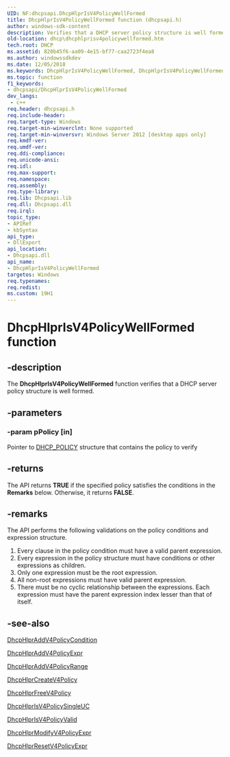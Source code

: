 ```yaml
---
UID: NF:dhcpsapi.DhcpHlprIsV4PolicyWellFormed
title: DhcpHlprIsV4PolicyWellFormed function (dhcpsapi.h)
author: windows-sdk-content
description: Verifies that a DHCP server policy structure is well formed.
old-location: dhcp\dhcphlprisv4policywellformed.htm
tech.root: DHCP
ms.assetid: 820b45f6-aa09-4e15-bf77-caa2723f4ea8
ms.author: windowssdkdev
ms.date: 12/05/2018
ms.keywords: DhcpHlprIsV4PolicyWellFormed, DhcpHlprIsV4PolicyWellFormed function [DHCP], dhcp.dhcphlprisv4policywellformed, dhcpsapi/DhcpHlprIsV4PolicyWellFormed
ms.topic: function
f1_keywords:
- dhcpsapi/DhcpHlprIsV4PolicyWellFormed
dev_langs:
 - c++
req.header: dhcpsapi.h
req.include-header: 
req.target-type: Windows
req.target-min-winverclnt: None supported
req.target-min-winversvr: Windows Server 2012 [desktop apps only]
req.kmdf-ver: 
req.umdf-ver: 
req.ddi-compliance: 
req.unicode-ansi: 
req.idl: 
req.max-support: 
req.namespace: 
req.assembly: 
req.type-library: 
req.lib: Dhcpsapi.lib
req.dll: Dhcpsapi.dll
req.irql: 
topic_type:
- APIRef
- kbSyntax
api_type:
- DllExport
api_location:
- Dhcpsapi.dll
api_name:
- DhcpHlprIsV4PolicyWellFormed
targetos: Windows
req.typenames: 
req.redist: 
ms.custom: 19H1
---
```


# DhcpHlprIsV4PolicyWellFormed function


## -description


The <b>DhcpHlprIsV4PolicyWellFormed</b> function verifies that a DHCP server policy structure is well formed.


## -parameters




### -param pPolicy [in]

Pointer to <a href="https://docs.microsoft.com/windows/desktop/api/dhcpsapi/ns-dhcpsapi-dhcp_policy">DHCP_POLICY</a> structure that contains the policy to verify


## -returns



The API returns <b>TRUE</b> if the specified policy satisfies the conditions in the <b>Remarks</b> below. Otherwise, it returns <b>FALSE</b>.




## -remarks



The API performs the following validations on the policy conditions and expression structure.


<ol>
<li>Every clause in the policy condition must have a valid parent expression.</li>
<li>Every expression in the policy structure must have conditions or other expressions as children.</li>
<li>Only one expression must be the root expression.</li>
<li>All non-root expressions must have valid parent expression.</li>
<li>There must be no cyclic relationship between the expressions. Each expression must have the parent expression index lesser than that of itself.</li>
</ol>



## -see-also




<a href="https://docs.microsoft.com/previous-versions/windows/desktop/api/dhcpsapi/nf-dhcpsapi-dhcphlpraddv4policycondition">DhcpHlprAddV4PolicyCondition</a>



<a href="https://docs.microsoft.com/previous-versions/windows/desktop/api/dhcpsapi/nf-dhcpsapi-dhcphlpraddv4policyexpr">DhcpHlprAddV4PolicyExpr</a>



<a href="https://docs.microsoft.com/previous-versions/windows/desktop/api/dhcpsapi/nf-dhcpsapi-dhcphlpraddv4policyrange">DhcpHlprAddV4PolicyRange</a>



<a href="https://docs.microsoft.com/previous-versions/windows/desktop/api/dhcpsapi/nf-dhcpsapi-dhcphlprcreatev4policy">DhcpHlprCreateV4Policy</a>



<a href="https://docs.microsoft.com/previous-versions/windows/desktop/api/dhcpsapi/nf-dhcpsapi-dhcphlprfreev4policy">DhcpHlprFreeV4Policy</a>



<a href="https://docs.microsoft.com/previous-versions/windows/desktop/api/dhcpsapi/nf-dhcpsapi-dhcphlprisv4policysingleuc">DhcpHlprIsV4PolicySingleUC</a>



<a href="https://docs.microsoft.com/previous-versions/windows/desktop/api/dhcpsapi/nf-dhcpsapi-dhcphlprisv4policyvalid">DhcpHlprIsV4PolicyValid</a>



<a href="https://docs.microsoft.com/previous-versions/windows/desktop/api/dhcpsapi/nf-dhcpsapi-dhcphlprmodifyv4policyexpr">DhcpHlprModifyV4PolicyExpr</a>



<a href="https://docs.microsoft.com/previous-versions/windows/desktop/api/dhcpsapi/nf-dhcpsapi-dhcphlprresetv4policyexpr">DhcpHlprResetV4PolicyExpr</a>
 

 

